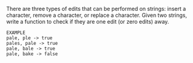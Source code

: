 There are three types of edits that can be performed on strings: insert a character, remove a character, or replace a character. Given two strings, write a function to check if they are one edit (or zero edits) away.
```
EXAMPLE
pale, ple -> true
pales, pale -> true
pale, bale -> true
pale, bake -> false
```